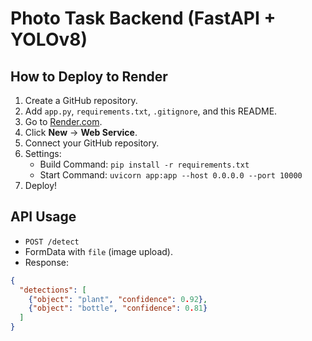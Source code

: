 # Photo Task Backend (FastAPI + YOLOv8)

## How to Deploy to Render

1. Create a GitHub repository.
2. Add `app.py`, `requirements.txt`, `.gitignore`, and this README.
3. Go to [Render.com](https://render.com).
4. Click **New** → **Web Service**.
5. Connect your GitHub repository.
6. Settings:
   - Build Command: `pip install -r requirements.txt`
   - Start Command: `uvicorn app:app --host 0.0.0.0 --port 10000`
7. Deploy!

## API Usage

- `POST /detect`
- FormData with `file` (image upload).
- Response:
```json
{
  "detections": [
    {"object": "plant", "confidence": 0.92},
    {"object": "bottle", "confidence": 0.81}
  ]
}
